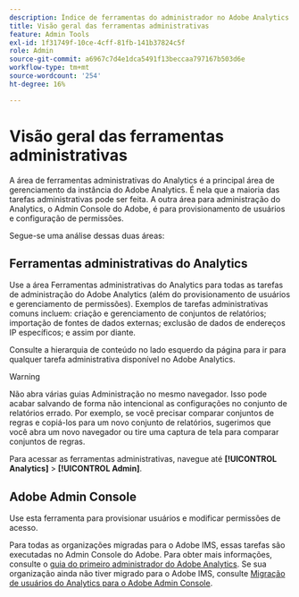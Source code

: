 ```yaml
---
description: Índice de ferramentas do administrador no Adobe Analytics.
title: Visão geral das ferramentas administrativas
feature: Admin Tools
exl-id: 1f31749f-10ce-4cff-81fb-141b37824c5f
role: Admin
source-git-commit: a6967c7d4e1dca5491f13beccaa797167b503d6e
workflow-type: tm+mt
source-wordcount: '254'
ht-degree: 16%

---
```


# Visão geral das ferramentas administrativas

A área de ferramentas administrativas do Analytics é a principal área de gerenciamento da instância do Adobe Analytics. É nela que a maioria das tarefas administrativas pode ser feita. A outra área para administração do Analytics, o Admin Console do Adobe, é para provisionamento de usuários e configuração de permissões.

Segue-se uma análise dessas duas áreas:

## Ferramentas administrativas do Analytics

Use a área Ferramentas administrativas do Analytics para todas as tarefas de administração do Adobe Analytics (além do provisionamento de usuários e gerenciamento de permissões). Exemplos de tarefas administrativas comuns incluem: criação e gerenciamento de conjuntos de relatórios; importação de fontes de dados externas; exclusão de dados de endereços IP específicos; e assim por diante.

Consulte a hierarquia de conteúdo no lado esquerdo da página para ir para qualquer tarefa administrativa disponível no Adobe Analytics.

>[!WARNING]
>
>Não abra várias guias Administração no mesmo navegador. Isso pode acabar salvando de forma não intencional as configurações no conjunto de relatórios errado. Por exemplo, se você precisar comparar conjuntos de regras e copiá-los para um novo conjunto de relatórios, sugerimos que você abra um novo navegador ou tire uma captura de tela para comparar conjuntos de regras.

Para acessar as ferramentas administrativas, navegue até **[!UICONTROL Analytics]** > **[!UICONTROL Admin]**.

## Adobe Admin Console

Use esta ferramenta para provisionar usuários e modificar permissões de acesso.

Para todas as organizações migradas para o Adobe IMS, essas tarefas são executadas no Admin Console do Adobe. Para obter mais informações, consulte o [guia do primeiro administrador do Adobe Analytics](/help/admin/admin-console/first-admin-guide.md). Se sua organização ainda não tiver migrado para o Adobe IMS, consulte [Migração de usuários do Analytics para o Adobe Admin Console](/help/admin/tools/user-management/user-migration/c-migration-tool.md).



